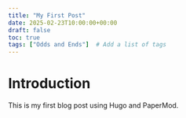 ```yaml
---
title: "My First Post"
date: 2025-02-23T10:00:00+00:00
draft: false
toc: true
tags: ["Odds and Ends"]  # Add a list of tags
---
```


# Introduction
This is my first blog post using Hugo and PaperMod.